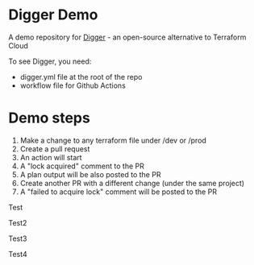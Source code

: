 # Digger Demo

A demo repository for [Digger](https://github.com/diggerhq/digger) - an open-source alternative to Terraform Cloud

To see Digger, you need:
- digger.yml file at the root of the repo
- workflow file for Github Actions

# Demo steps
1. Make a change to any terraform file under /dev or /prod
2. Create a pull request
3. An action will start
4. A "lock acquired" comment to the PR
5. A plan output will be also posted to the PR
6. Create another PR with a different change (under the same project)
7. A "failed to acquire lock" comment will be posted to the PR


Test

Test2

Test3

Test4